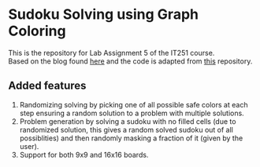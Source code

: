 # Sudoku Solving using Graph Coloring

This is the repository for Lab Assignment 5 of the IT251 course.<br>
Based on the blog found <a href="https://medium.com/code-science/sudoku-solver-graph-coloring-8f1b4df47072">here</a> and the code is adapted from
<a href="https://github.com/Ishaan97/Sudoku-Solver-Graph-Coloring/tree/master">this</a> repository.

## Added features
1. Randomizing solving by picking one of all possible safe colors at each step ensuring a random solution to a problem with multiple solutions.
2. Problem generation by solving a sudoku with no filled cells (due to randomized solution, this gives a random solved sudoku out of all possiblities) and then randomly masking a fraction of it (given by the user).
3. Support for both 9x9 and 16x16 boards.

